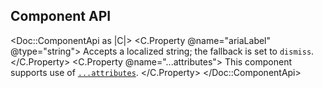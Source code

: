 ## Component API

<Doc::ComponentApi as |C|>
  <C.Property @name="ariaLabel" @type="string">
    Accepts a localized string; the fallback is set to `dismiss`.
  </C.Property>
  <C.Property @name="...attributes">
    This component supports use of [`...attributes`](https://guides.emberjs.com/release/in-depth-topics/patterns-for-components/#toc_attribute-ordering).
  </C.Property>
</Doc::ComponentApi>
